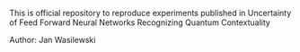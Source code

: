 This is official repository to reproduce experiments published in Uncertainty of Feed Forward Neural Networks Recognizing Quantum Contextuality

Author: 
Jan Wasilewski
